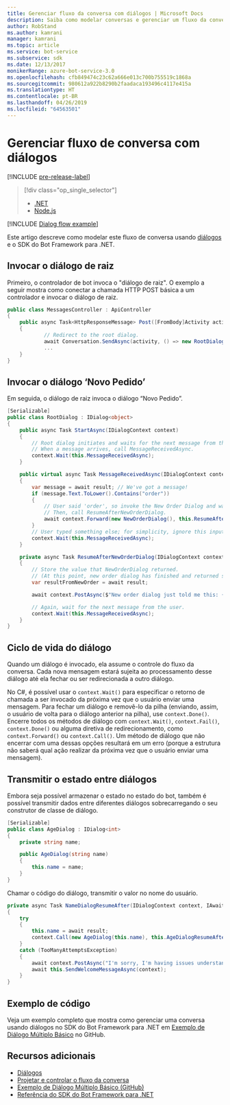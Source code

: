 ```yaml
---
title: Gerenciar fluxo da conversa com diálogos | Microsoft Docs
description: Saiba como modelar conversas e gerenciar um fluxo da conversa usando diálogos e o SDK do Bot Framework para .NET.
author: RobStand
ms.author: kamrani
manager: kamrani
ms.topic: article
ms.service: bot-service
ms.subservice: sdk
ms.date: 12/13/2017
monikerRange: azure-bot-service-3.0
ms.openlocfilehash: cfb849474c23c62a666e013c700b755519c1868a
ms.sourcegitcommit: 980612a922b8290b2faadaca193496c4117e415a
ms.translationtype: HT
ms.contentlocale: pt-BR
ms.lasthandoff: 04/26/2019
ms.locfileid: "64563501"
---
```

# <a name="manage-conversation-flow-with-dialogs"></a>Gerenciar fluxo de conversa com diálogos

[!INCLUDE [pre-release-label](../includes/pre-release-label-v3.md)]

> [!div class="op_single_selector"]
> - [.NET](../dotnet/bot-builder-dotnet-manage-conversation-flow.md)
> - [Node.js](../nodejs/bot-builder-nodejs-dialog-manage-conversation-flow.md)

[!INCLUDE [Dialog flow example](../includes/snippet-dotnet-manage-conversation-flow-intro.md)]

Este artigo descreve como modelar este fluxo de conversa usando [diálogos](bot-builder-dotnet-dialogs.md) e o SDK do Bot Framework para .NET. 

## <a name="invoke-the-root-dialog"></a>Invocar o diálogo de raiz

Primeiro, o controlador de bot invoca o "diálogo de raiz". O exemplo a seguir mostra como conectar a chamada HTTP POST básica a um controlador e invocar o diálogo de raiz. 

```cs
public class MessagesController : ApiController
{
    public async Task<HttpResponseMessage> Post([FromBody]Activity activity)
    {
            // Redirect to the root dialog.
            await Conversation.SendAsync(activity, () => new RootDialog()); 
            ...
    }
}
```

## <a name="invoke-the-new-order-dialog"></a>Invocar o diálogo ‘Novo Pedido’

Em seguida, o diálogo de raiz invoca o diálogo “Novo Pedido”. 

```cs
[Serializable]
public class RootDialog : IDialog<object>
{
    public async Task StartAsync(IDialogContext context)
    {
        // Root dialog initiates and waits for the next message from the user. 
        // When a message arrives, call MessageReceivedAsync.
        context.Wait(this.MessageReceivedAsync); 
    }

    public virtual async Task MessageReceivedAsync(IDialogContext context, IAwaitable<IMessageActivity> result)
    {
        var message = await result; // We've got a message!
        if (message.Text.ToLower().Contains("order"))
        {
            // User said 'order', so invoke the New Order Dialog and wait for it to finish.
            // Then, call ResumeAfterNewOrderDialog.
            await context.Forward(new NewOrderDialog(), this.ResumeAfterNewOrderDialog, message, CancellationToken.None);
        }
        // User typed something else; for simplicity, ignore this input and wait for the next message.
        context.Wait(this.MessageReceivedAsync);
    }

    private async Task ResumeAfterNewOrderDialog(IDialogContext context, IAwaitable<string> result)
    {
        // Store the value that NewOrderDialog returned. 
        // (At this point, new order dialog has finished and returned some value to use within the root dialog.)
        var resultFromNewOrder = await result;

        await context.PostAsync($"New order dialog just told me this: {resultFromNewOrder}");

        // Again, wait for the next message from the user.
        context.Wait(this.MessageReceivedAsync);
    }
}
```

## <a id="dialog-lifecycle"></a> Ciclo de vida do diálogo

Quando um diálogo é invocado, ela assume o controle do fluxo da conversa. Cada nova mensagem estará sujeita ao processamento desse diálogo até ela fechar ou ser redirecionada a outro diálogo. 

No C#, é possível usar o `context.Wait()` para especificar o retorno de chamada a ser invocado da próxima vez que o usuário enviar uma mensagem. Para fechar um diálogo e removê-lo da pilha (enviando, assim, o usuário de volta para o diálogo anterior na pilha), use `context.Done()`. Encerre todos os métodos de diálogo com `context.Wait()`, `context.Fail()`, `context.Done()` ou alguma diretiva de redirecionamento, como `context.Forward()` ou `context.Call()`. Um método de diálogo que não encerrar com uma dessas opções resultará em um erro (porque a estrutura não saberá qual ação realizar da próxima vez que o usuário enviar uma mensagem).

## <a name="passing-state-between-dialogs"></a>Transmitir o estado entre diálogos

Embora seja possível armazenar o estado no estado do bot, também é possível transmitir dados entre diferentes diálogos sobrecarregando o seu construtor de classe de diálogo.

```cs
[Serializable]
public class AgeDialog : IDialog<int>
{
    private string name;

    public AgeDialog(string name)
    {
        this.name = name;
    }
}
 ```

Chamar o código do diálogo, transmitir o valor no nome do usuário.

```cs
private async Task NameDialogResumeAfter(IDialogContext context, IAwaitable<string> result)
{
    try
    {
        this.name = await result;
        context.Call(new AgeDialog(this.name), this.AgeDialogResumeAfter);
    }
    catch (TooManyAttemptsException)
    {
        await context.PostAsync("I'm sorry, I'm having issues understanding you. Let's try again.");
        await this.SendWelcomeMessageAsync(context);
    }
}
```

## <a name="sample-code"></a>Exemplo de código 

Veja um exemplo completo que mostra como gerenciar uma conversa usando diálogos no SDK do Bot Framework para .NET em [Exemplo de Diálogo Múltiplo Básico](https://aka.ms/v3cs-MultiDialog-Sample) no GitHub.

## <a name="additional-resources"></a>Recursos adicionais

- [Diálogos](bot-builder-dotnet-dialogs.md)
- [Projetar e controlar o fluxo da conversa](../bot-service-design-conversation-flow.md)
- [Exemplo de Diálogo Múltiplo Básico (GitHub)](https://aka.ms/v3cs-MultiDialog-Sample)
- <a href="/dotnet/api/?view=botbuilder-3.11.0" target="_blank">Referência do SDK do Bot Framework para .NET</a>
